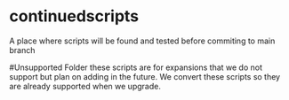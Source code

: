 # continuedscripts
A place where scripts will be found and tested before commiting to main branch

#Unsupported Folder
these scripts  are for expansions that we do not support but plan on adding in the future. We convert these scripts so they are already supported when we upgrade.
